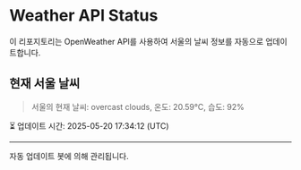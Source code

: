 
# Weather API Status

이 리포지토리는 OpenWeather API를 사용하여 서울의 날씨 정보를 자동으로 업데이트합니다.

## 현재 서울 날씨
> 서울의 현재 날씨: overcast clouds, 온도: 20.59°C, 습도: 92%

⏳ 업데이트 시간: 2025-05-20 17:34:12 (UTC)

---
자동 업데이트 봇에 의해 관리됩니다.
